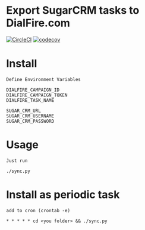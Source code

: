 # Export SugarCRM tasks to DialFire.com

[![CircleCI](https://circleci.com/gh/AlekseyMolchanov/sugarcrm_dialfire.svg?style=svg)](https://circleci.com/gh/AlekseyMolchanov/sugarcrm_dialfire)
[![codecov](https://codecov.io/gh/AlekseyMolchanov/sugarcrm_dialfire/branch/master/graph/badge.svg)](https://codecov.io/gh/AlekseyMolchanov/sugarcrm_dialfire)


# Install

    Define Environment Variables

    DIALFIRE_CAMPAIGN_ID
    DIALFIRE_CAMPAIGN_TOKEN
    DIALFIRE_TASK_NAME

    SUGAR_CRM_URL
    SUGAR_CRM_USERNAME
    SUGAR_CRM_PASSWORD
    	
# Usage

    Just run 

    ./sync.py

# Install as periodic task

    add to cron (crontab -e)

    * * * * * cd <you folder> && ./sync.py

